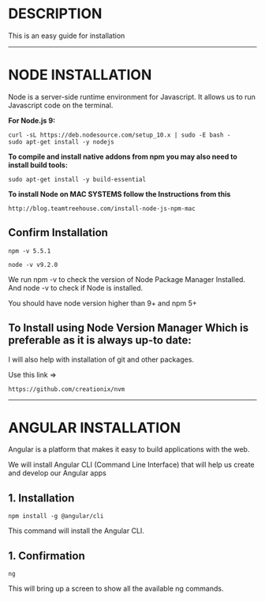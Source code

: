 # **DESCRIPTION**

This is an easy guide for installation 

---

# **NODE INSTALLATION**

Node is a server-side runtime environment for Javascript. It allows us to run Javascript code on the terminal.

**For Node.js 9:**

```
curl -sL https://deb.nodesource.com/setup_10.x | sudo -E bash -
sudo apt-get install -y nodejs
```


**To compile and install native addons from npm you may also need to install build tools:**

```
sudo apt-get install -y build-essential
```

**To install Node on MAC SYSTEMS follow the Instructions from this**

```
http://blog.teamtreehouse.com/install-node-js-npm-mac
```

## **Confirm Installation**

```
npm -v 5.5.1
```

```
node -v v9.2.0
```

We run npm -v to check the version of Node Package Manager Installed. And node -v to check if Node is installed.

You should have node version higher than 9+ and npm 5+


## **To Install using Node Version Manager Which is preferable as it is always up-to date:**

I will also help with installation of git and other packages.

Use this link =>

```
https://github.com/creationix/nvm
```

---
# **ANGULAR INSTALLATION**


Angular is a platform that makes it easy to build applications with the web.

We will install Angular CLI (Command Line Interface) that will help us create and develop our Angular apps

## 1. **Installation**

```
npm install -g @angular/cli
```

This command will install the Angular CLI.

## 1. **Confirmation**

```
ng
```

This will bring up a screen to show all the available ng commands. 